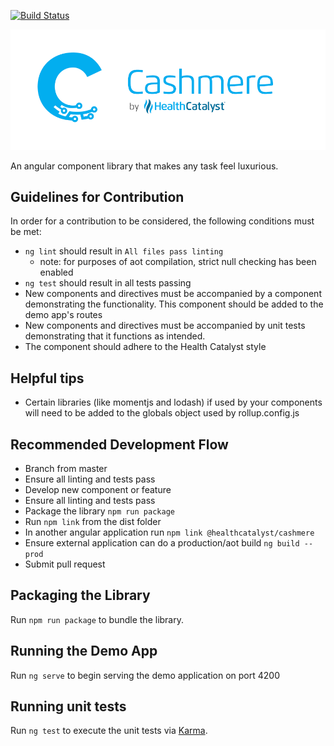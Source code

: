 [![Build Status](https://travis-ci.org/HealthCatalyst/Fabric.Cashmere.svg?branch=master)](https://travis-ci.org/HealthCatalyst/Fabric.Cashmere)

![Cashmere Banner](https://raw.githubusercontent.com/HealthCatalyst/Fabric.Cashmere/master/CashmereBanner.png)

An angular component library that makes any task feel luxurious.

## Guidelines for Contribution

In order for a contribution to be considered, the following conditions must be met:

* `ng lint` should result in `All files pass linting`
    * note: for purposes of aot compilation, strict null checking has been enabled
* `ng test` should result in all tests passing
*  New components and directives must be accompanied by a component demonstrating the functionality. This component should be added to the demo app's routes
* New components and directives must be accompanied by unit tests demonstrating that it functions as intended. 
* The component should adhere to the Health Catalyst style 

## Helpful tips

* Certain libraries (like momentjs and lodash) if used by your components will need to be added to the globals object used by rollup.config.js

## Recommended Development Flow
* Branch from master
* Ensure all linting and tests pass
* Develop new component or feature
* Ensure all linting and tests pass
* Package the library `npm run package`
* Run `npm link` from the dist folder
* In another angular application run `npm link @healthcatalyst/cashmere`
* Ensure external application can do a production/aot build `ng build --prod`
* Submit pull request

## Packaging the Library

Run `npm run package` to bundle the library. 

## Running the Demo App

Run `ng serve` to begin serving the demo application on port 4200 

## Running unit tests

Run `ng test` to execute the unit tests via [Karma](https://karma-runner.github.io).
